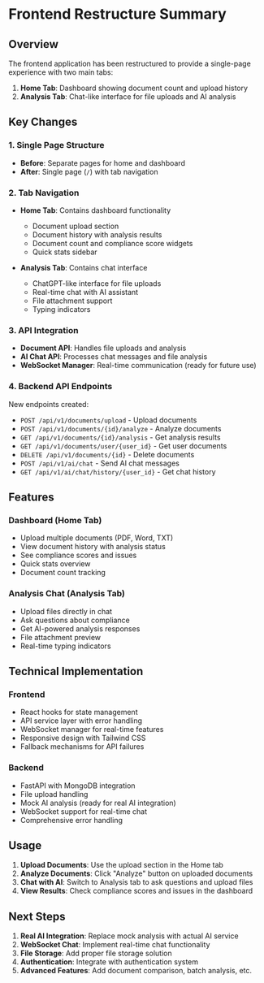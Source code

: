 # Frontend Restructure Summary

## Overview
The frontend application has been restructured to provide a single-page experience with two main tabs:

1. **Home Tab**: Dashboard showing document count and upload history
2. **Analysis Tab**: Chat-like interface for file uploads and AI analysis

## Key Changes

### 1. Single Page Structure
- **Before**: Separate pages for home and dashboard
- **After**: Single page (`/`) with tab navigation

### 2. Tab Navigation
- **Home Tab**: Contains dashboard functionality
  - Document upload section
  - Document history with analysis results
  - Document count and compliance score widgets
  - Quick stats sidebar

- **Analysis Tab**: Contains chat interface
  - ChatGPT-like interface for file uploads
  - Real-time chat with AI assistant
  - File attachment support
  - Typing indicators

### 3. API Integration
- **Document API**: Handles file uploads and analysis
- **AI Chat API**: Processes chat messages and file analysis
- **WebSocket Manager**: Real-time communication (ready for future use)

### 4. Backend API Endpoints
New endpoints created:
- `POST /api/v1/documents/upload` - Upload documents
- `POST /api/v1/documents/{id}/analyze` - Analyze documents
- `GET /api/v1/documents/{id}/analysis` - Get analysis results
- `GET /api/v1/documents/user/{user_id}` - Get user documents
- `DELETE /api/v1/documents/{id}` - Delete documents
- `POST /api/v1/ai/chat` - Send AI chat messages
- `GET /api/v1/ai/chat/history/{user_id}` - Get chat history

## Features

### Dashboard (Home Tab)
- Upload multiple documents (PDF, Word, TXT)
- View document history with analysis status
- See compliance scores and issues
- Quick stats overview
- Document count tracking

### Analysis Chat (Analysis Tab)
- Upload files directly in chat
- Ask questions about compliance
- Get AI-powered analysis responses
- File attachment preview
- Real-time typing indicators

## Technical Implementation

### Frontend
- React hooks for state management
- API service layer with error handling
- WebSocket manager for real-time features
- Responsive design with Tailwind CSS
- Fallback mechanisms for API failures

### Backend
- FastAPI with MongoDB integration
- File upload handling
- Mock AI analysis (ready for real AI integration)
- WebSocket support for real-time chat
- Comprehensive error handling

## Usage

1. **Upload Documents**: Use the upload section in the Home tab
2. **Analyze Documents**: Click "Analyze" button on uploaded documents
3. **Chat with AI**: Switch to Analysis tab to ask questions and upload files
4. **View Results**: Check compliance scores and issues in the dashboard

## Next Steps

1. **Real AI Integration**: Replace mock analysis with actual AI service
2. **WebSocket Chat**: Implement real-time chat functionality
3. **File Storage**: Add proper file storage solution
4. **Authentication**: Integrate with authentication system
5. **Advanced Features**: Add document comparison, batch analysis, etc.
